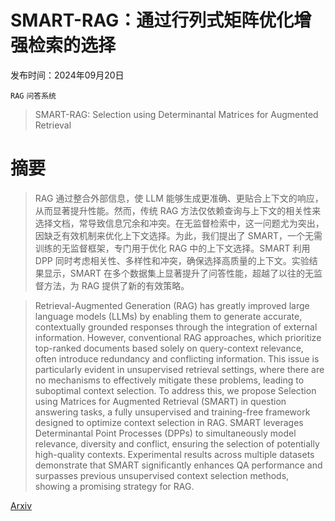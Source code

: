 # SMART-RAG：通过行列式矩阵优化增强检索的选择

发布时间：2024年09月20日

`RAG` `问答系统`

> SMART-RAG: Selection using Determinantal Matrices for Augmented Retrieval

# 摘要

> RAG 通过整合外部信息，使 LLM 能够生成更准确、更贴合上下文的响应，从而显著提升性能。然而，传统 RAG 方法仅依赖查询与上下文的相关性来选择文档，常导致信息冗余和冲突。在无监督检索中，这一问题尤为突出，因缺乏有效机制来优化上下文选择。为此，我们提出了 SMART，一个无需训练的无监督框架，专门用于优化 RAG 中的上下文选择。SMART 利用 DPP 同时考虑相关性、多样性和冲突，确保选择高质量的上下文。实验结果显示，SMART 在多个数据集上显著提升了问答性能，超越了以往的无监督方法，为 RAG 提供了新的有效策略。

> Retrieval-Augmented Generation (RAG) has greatly improved large language models (LLMs) by enabling them to generate accurate, contextually grounded responses through the integration of external information. However, conventional RAG approaches, which prioritize top-ranked documents based solely on query-context relevance, often introduce redundancy and conflicting information. This issue is particularly evident in unsupervised retrieval settings, where there are no mechanisms to effectively mitigate these problems, leading to suboptimal context selection. To address this, we propose Selection using Matrices for Augmented Retrieval (SMART) in question answering tasks, a fully unsupervised and training-free framework designed to optimize context selection in RAG. SMART leverages Determinantal Point Processes (DPPs) to simultaneously model relevance, diversity and conflict, ensuring the selection of potentially high-quality contexts. Experimental results across multiple datasets demonstrate that SMART significantly enhances QA performance and surpasses previous unsupervised context selection methods, showing a promising strategy for RAG.

[Arxiv](https://arxiv.org/abs/2409.13992)